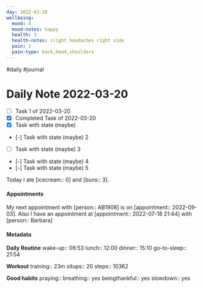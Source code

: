 ```yaml
---
day: 2022-03-20
wellbeing:
  mood: 4
  mood-notes: happy
  health: 3
  health-notes: slight headaches right side
  pain: 1
  pain-type: back,head,shoulders
---
```

#daily #journal

# Daily Note 2022-03-20

- [ ] Task 1 of 2022-03-20
- [x] Completed Task of 2022-03-20
- [x] Task with state (maybe)
- [-] Task with state (maybe) 2
- [ ] Task with state (maybe) 3
- [-] Task with state (maybe) 4
- [-] Task with state (maybe) 5

Today I ate [icecream:: 0] and [buns:: 3].

#### Appointments
My next appointment with [person:: AB1908] is on [appointment:: 2022-09-03].
Also I have an appointment at [appointment:: 2022-07-18 21:44] with [person:: Barbara]

#### Metadata

**Daily Routine**
wake-up:: 06:53
lunch:: 12:00
dinner:: 15:10
go-to-sleep:: 21:54

**Workout**
training:: 23m
situps:: 20
steps:: 10362

**Good habits**
praying:: 
breathing:: yes
beingthankful:: yes
slowdown:: yes
